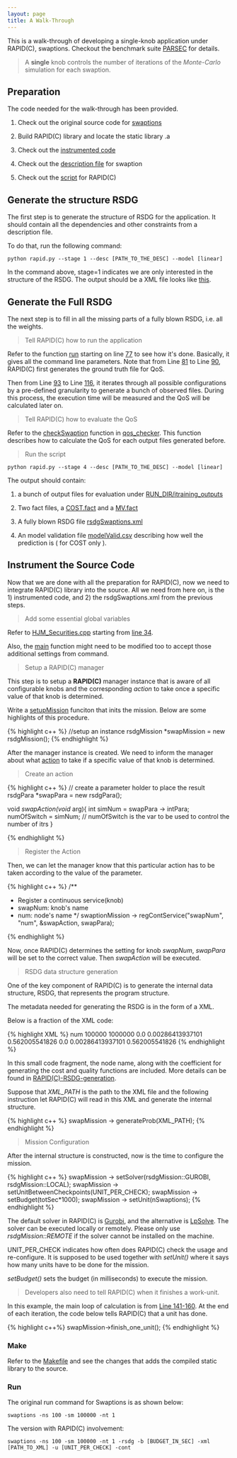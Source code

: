 ```yaml
---
layout: page
title: A Walk-Through 
---
```



 This is a walk-through of developing a single-knob application under RAPID(C), swaptions. Checkout the benchmark suite [PARSEC](http://parsec.cs.princeton.edu/doc/parsec-report.pdf) for details.


> A **single** knob controls the number of iterations of the <em>Monte-Carlo</em> simulation for each swaption. 


## Preparation 
The code needed for the walk-through has been provided.

1) Check out the original source code for [swaptions](https://github.com/niuye8911/rapidlib-linux/tree/master/walkthrough/orig)

2) Build RAPID(C) library and locate the static library .a

3) Check out the [instrumented code](https://github.com/niuye8911/rapidlib-linux/tree/master/walkthrough/instrumented)

4) Check out the [description file](https://github.com/niuye8911/rapidlib-linux/blob/master/modelConstr/data/swapPort/depfileswaptions) for swaption

5) Check out the [script](https://github.com/niuye8911/rapidlib-linux/tree/master/modelConstr/source) for RAPID(C)

## Generate the structure RSDG
The first step is to generate the structure of RSDG for the application. It should contain all the dependencies and other constraints from a description file.

To do that, run the following command:
```
python rapid.py --stage 1 --desc [PATH_TO_THE_DESC] --model [linear]
``` 

In the command above, stage=1 indicates we are only interested in the structure of the RSDG. The output should be a XML file looks like [this](https://github.com/niuye8911/rapidlib-linux/blob/master/walkthrough/outputs/swaptions.xml).

## Generate the Full RSDG
The next step is to fill in all the missing parts of a fully blown RSDG, i.e. all the weights.
> Tell RAPID(C) how to run the application

Refer to the function [run](https://github.com/niuye8911/rapidlib-linux/blob/master/modelConstr/source/stage_2/performance.py#L25) starting on line [77](https://github.com/niuye8911/rapidlib-linux/blob/master/modelConstr/source/stage_2/performance.py#L77) to see how it's done. Basically, it gives all the command line parameters. Note that from Line [81](https://github.com/niuye8911/rapidlib-linux/blob/master/modelConstr/source/stage_2/performance.py#L81) to Line [90](https://github.com/niuye8911/rapidlib-linux/blob/master/modelConstr/source/stage_2/performance.py#L90), RAPID(C) first generates the ground truth file for QoS.

Then from Line [93](https://github.com/niuye8911/rapidlib-linux/blob/master/modelConstr/source/stage_2/performance.py#L93) to Line [116](https://github.com/niuye8911/rapidlib-linux/blob/master/modelConstr/source/stage_2/performance.py#L116), it iterates through all possible configurations by a pre-defined granularity to generate a bunch of observed files. During this process, the execution time will be measured and the QoS will be calculated later on.

> Tell RAPID(C) how to evaluate the QoS

Refer to the [checkSwaption](https://github.com/niuye8911/rapidlib-linux/blob/master/modelConstr/source/stage_2/qos_checker.py#L131) function in [qos_checker](https://github.com/niuye8911/rapidlib-linux/blob/master/modelConstr/source/stage_2/qos_checker.py). This function describes how to calculate the QoS for each output files generated before.

> Run the script

```
python rapid.py --stage 4 --desc [PATH_TO_THE_DESC] --model [linear]
```
The output should contain:

1) a bunch of output files for evaluation under [RUN_DIR/itraining_outputs](https://github.com/niuye8911/rapidlib-linux/tree/master/walkthrough/training_outputs)

2) Two fact files, a [COST.fact](https://github.com/niuye8911/rapidlib-linux/blob/master/walkthrough/outputs/swaptions-cost.fact) and a [MV.fact](https://github.com/niuye8911/rapidlib-linux/blob/master/walkthrough/outputs/swaptions-mv.fact)

3) A fully blown RSDG file [rsdgSwaptions.xml](https://github.com/niuye8911/rapidlib-linux/blob/master/walkthrough/outputs/swaptions.xml)

4) An model validation file [modelValid.csv](https://github.com/niuye8911/rapidlib-linux/blob/master/walkthrough/outputs/modelValid.csv) describing how well the prediction is ( for COST only ).


## Instrument the Source Code
Now that we are done with all the preparation for RAPID(C), now we need to integrate RAPID(C) library into the source. All we need from here on, is the 1) instrumented code, and 2) the rsdgSwaptions.xml from the previous steps. 

> Add some essential global variables

Refer to [HJM_Securities.cpp](https://github.com/niuye8911/rapidlib-linux/blob/master/walkthrough/instrumented/HJM_Securities.cpp) starting from [line 34](https://github.com/niuye8911/rapidlib-linux/blob/master/walkthrough/instrumented/HJM_Securities.cpp#L34).

Also, the [main](https://github.com/niuye8911/rapidlib-linux/blob/master/walkthrough/instrumented/HJM_Securities.cpp#L213) function might need to be modified too to accept those additional settings from command. 

> Setup a RAPID(C) manager

This step is to setup a **RAPID(C)** manager instance that is aware of all configurable knobs and the corresponding *action* to take once a specific value of that knob is determined.

Write a [setupMission](https://github.com/niuye8911/rapidlib-linux/blob/master/walkthrough/instrumented/HJM_Securities.cpp#L98) funciton that inits the mission. Below are some highlights of this procedure.

{% highlight c++ %}
//setup an instance
rsdgMission *swapMission = new rsdgMission();
{% endhighlight %}

After the manager instance is created. We need to inform the manager about what [action](https://github.com/niuye8911/rapidlib-linux/blob/master/walkthrough/instrumented/HJM_Securities.cpp#L98) to take if a specific value of that knob is determined.

> Create an action 

{% highlight c++ %}
// create a parameter holder to place the result
rsdgPara *swapPara = new rsdgPara();

void *swapAction(void* arg){
        int simNum = swapPara -> intPara;
        numOfSwitch = simNum; // numOfSwitch is the var to be used to control the number of itrs
}

{% endhighlight %}

> Register the Action

Then, we can let the manager know that this particular action has to be taken according to the value of the parameter.

{% highlight c++ %}
/** 
 * Register a continuous service(knob) 
 * swapNum: knob's name
 * num: node's name
 */
swaptionMission -> regContService("swapNum", "num", &swapAction, swapPara);

{% endhighlight %}

Now, once RAPID(C) determines the setting for knob *swapNum*, *swapPara* will be set to the correct value. Then *swapAction* will be executed.

> RSDG data structure generation 

One of the key component of RAPID(C) is to generate the internal data structure, RSDG, that represents the program structure.

The metadata needed for generating the RSDG is in the form of a XML.

Below is a fraction of the XML code:

{% highlight XML %}
	<basicnode>
		<nodename>num</nodename>
                <contmin>100000</contmin>
                <contmax>1000000</contmax>
                <contcost>
                	<o2>0.0</o2>
                        <o1>0.00286413937101</o1>
                        <c>0.562005541826</c>
		</contcost>
                <contmv>
                	<o2>0.0</o2>
                        <o1>0.00286413937101</o1>
                        <c>0.562005541826</c>
		</contmv>
	</basicnode>
{% endhighlight %}

In this small code fragment, the node name, along with the coefficient for generating the cost and quality functions are included. More details can be found in [RAPID(C)-RSDG-generation](https://niuye8911.github.io/rapidlib-linux/rsdgGen/).

Suppose that *XML_PATH* is the path to the XML file and the following instruction let RAPID(C) will read in this XML and generate the internal structure.

{% highlight c++ %}
swapMission -> generateProb(XML_PATH);
{% endhighlight %}

> Mission Configuration

After the internal structure is constructed, now is the time to configure the mission.

{% highlight c++ %}
swapMission -> setSolver(rsdgMission::GUROBI, rsdgMission::LOCAL);
swapMission -> setUnitBetweenCheckpoints(UNIT_PER_CHECK);
swapMission -> setBudget(totSec*1000);
swapMission -> setUnit(nSwaptions);
{% endhighlight %}

The default solver in RAPID(C) is [Gurobi](http://www.gurobi.com), and the alternative is [LpSolve](http://lpsolve.sourceforge.net/5.5/). The solver can be executed locally or remotely. Please only use *rsdgMission::REMOTE* if the solver cannot be installed on the machine.

UNIT_PER_CHECK indicates how often does RAPID(C) check the usage and re-configure. It is supposed to be used together with *setUnit()* where it says how many units have to be done for the mission.

*setBudget()* sets the budget (in milliseconds) to execute the mission.

> Developers also need to tell RAPID(C) when it finishes a work-unit.

In this example, the main loop of calculation is from [Line 141-160](https://github.com/niuye8911/rapidlib-linux/blob/master/walkthrough/instrumented/HJM_Securities.cpp#L141). At the end of each iteration, the code below tells RAPID(C) that a unit has done.

{% highlight c++%}
swapMission->finish_one_unit();
{% endhighlight %}

### Make 

Refer to the [Makefile](https://github.com/niuye8911/rapidlib-linux/blob/master/walkthrough/instrumented/Makefile) and see the changes that adds the compiled static library to the source.


### Run

The original run command for Swaptions is as shown below:

```
swaptions -ns 100 -sm 100000 -nt 1
```

The version with RAPID(C) involvement:

```
swaptions -ns 100 -sm 100000 -nt 1 -rsdg -b [BUDGET_IN_SEC] -xml [PATH_TO_XML] -u [UNIT_PER_CHECK] -cont
```

